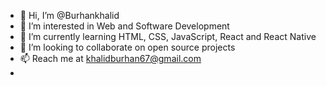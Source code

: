 - 👋 Hi, I’m @Burhankhalid
- 👀 I’m interested in Web and Software Development 
- 🌱 I’m currently learning HTML, CSS, JavaScript, React and React Native
- 💞️ I’m looking to collaborate on open source projects
- 📫 Reach me at khalidburhan67@gmail.com
-        

<!---
Burhankhalid/Burhankhalid is a ✨ special ✨ repository because its `README.md` (this file) appears on your GitHub profile.
You can click the Preview link to take a look at your changes.
--->
